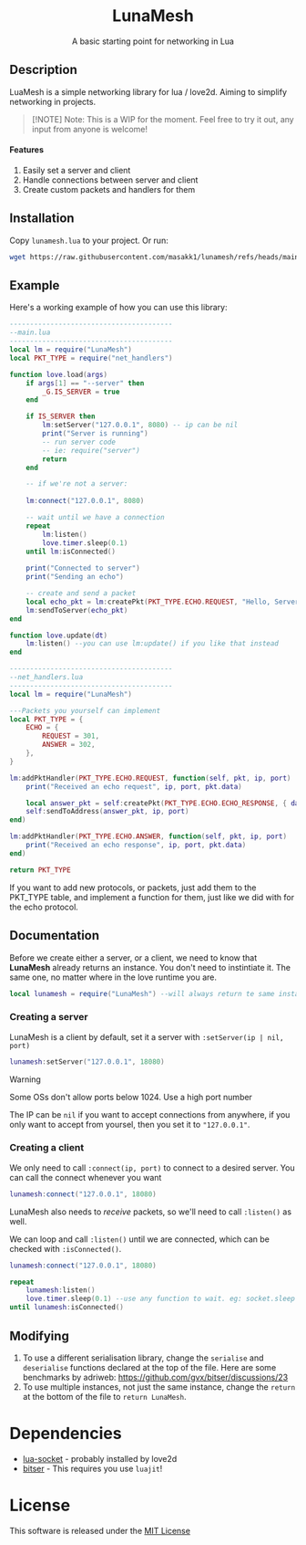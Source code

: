 <h1 align="center">LunaMesh</h1>
<p align="center">A basic starting point for networking in Lua</p>

## Description
LuaMesh is a simple networking library for lua / love2d. Aiming to simplify networking in projects.

> [!NOTE] Note:
> This is a WIP for the moment. Feel free to try it out, any input from anyone is welcome!

#### Features
1. Easily set a server and client
2. Handle connections between server and client
3. Create custom packets and handlers for them

## Installation
Copy `lunamesh.lua` to your project. Or run:
```bash
wget https://raw.githubusercontent.com/masakk1/lunamesh/refs/heads/main/lunamesh.lua
```

## Example
Here's a working example of how you can use this library:

```lua
----------------------------------------
--main.lua 
----------------------------------------
local lm = require("LunaMesh")
local PKT_TYPE = require("net_handlers")

function love.load(args)
    if args[1] == "--server" then
        _G.IS_SERVER = true
    end

    if IS_SERVER then
        lm:setServer("127.0.0.1", 8080) -- ip can be nil
        print("Server is running")
        -- run server code
        -- ie: require("server")
        return
    end

    -- if we're not a server:
    
    lm:connect("127.0.0.1", 8080)

    -- wait until we have a connection
    repeat
        lm:listen()
        love.timer.sleep(0.1)
    until lm:isConnected()
    
    print("Connected to server")
    print("Sending an echo")

    -- create and send a packet
    local echo_pkt = lm:createPkt(PKT_TYPE.ECHO.REQUEST, "Hello, Server!")
    lm:sendToServer(echo_pkt)
end

function love.update(dt)
    lm:listen() --you can use lm:update() if you like that instead
end

----------------------------------------
--net_handlers.lua
----------------------------------------
local lm = require("LunaMesh")

---Packets you yourself can implement
local PKT_TYPE = {
	ECHO = {
		REQUEST = 301,
		ANSWER = 302,
	},
}

lm:addPktHandler(PKT_TYPE.ECHO.REQUEST, function(self, pkt, ip, port)
	print("Received an echo request", ip, port, pkt.data)

	local answer_pkt = self:createPkt(PKT_TYPE.ECHO.ECHO_RESPONSE, { data = pkt.data })
	self:sendToAddress(answer_pkt, ip, port)
end)

lm:addPktHandler(PKT_TYPE.ECHO.ANSWER, function(self, pkt, ip, port)
	print("Received an echo response", ip, port, pkt.data)
end)

return PKT_TYPE
```

If you want to add new protocols, or packets, just add them to the PKT_TYPE table, and implement a function for them, just like we did with for the echo protocol.

## Documentation
Before we create either a server, or a client, we need to know that **LunaMesh** already returns an instance. You don't need to instintiate it. The same one, no matter where in the love runtime you are. 

```lua
local lunamesh = require("LunaMesh") --will always return te same instance everywhere
```

### Creating a server
LunaMesh is a client by default, set it a server with `:setServer(ip | nil, port)`
```lua
lunamesh:setServer("127.0.0.1", 18080)
```

> [!WARNING] 
> Some OSs don't allow ports below 1024. Use a high port number

The IP can be `nil` if you want to accept connections from anywhere, if you only want to accept from yoursel, then you set it to `"127.0.0.1"`.

### Creating a client
We only need to call `:connect(ip, port)` to connect to a desired server. You can call the connect whenever you want
```lua
lunamesh:connect("127.0.0.1", 18080)
```

LunaMesh also needs to *receive* packets, so we'll need to call `:listen()` as well.

We can loop and call `:listen()` until we are connected, which can be checked with `:isConnected()`.
```lua
lunamesh:connect("127.0.0.1", 18080)

repeat
    lunamesh:listen()
    love.timer.sleep(0.1) --use any function to wait. eg: socket.sleep
until lunamesh:isConnected()
```

## Modifying

1. To use a different serialisation library, change the `serialise` and `deserialise` functions declared at the top of the file. Here are some benchmarks by adriweb: https://github.com/gvx/bitser/discussions/23
2. To use multiple instances, not just the same instance, change the `return` at the bottom of the file to `return LunaMesh`.

# Dependencies
- [lua-socket](https://lunarmodules.github.io/luasocket/) - probably installed by love2d
- [bitser](https://github.com/gvx/bitser) - This requires you use `luajit`!

# License
This software is released under the [MIT License](LICENSE)
